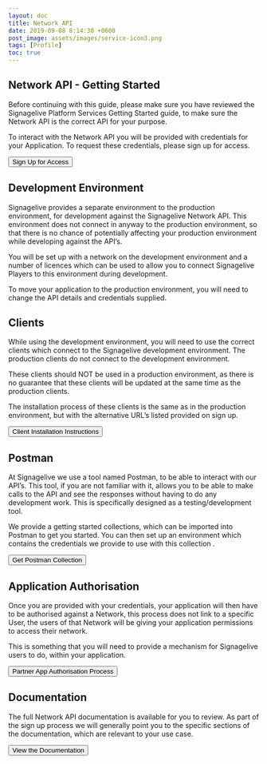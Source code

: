 ```yaml
---
layout: doc
title: Network API
date: 2019-09-08 8:14:30 +0600
post_image: assets/images/service-icon3.png
tags: [Profile]
toc: true
---
```

## Network API - Getting Started

Before continuing with this guide, please make sure you have reviewed the Signagelive Platform Services Getting Started guide, to make sure the Network API is the correct API for your purpose.

To interact with the Network API you will be provided with credentials for your Application. To request these credentials, please sign up for access.

<button name="button" class="btn-style2 btn small" onclick="https://build.signagelive.com/sign-up">Sign Up for Access</button>

## Development Environment

Signagelive provides a separate environment to the production environment, for development against the Signagelive Network API. This environment does not connect in anyway to the production environment, so that there is no chance of potentially affecting your production environment while developing against the API’s.

You will be set up with a network on the development environment and a number of licences which can be used to allow you to connect Signagelive Players to this environment during development.

To move your application to the production environment, you will need to change the API details and credentials supplied.

## Clients

While using the development environment, you will need to use the correct clients which connect to the Signagelive development environment. The production clients do not connect to the development environment.

These clients should NOT be used in a production environment, as there is no guarantee that these clients will be updated at the same time as the production clients.

The installation process of these clients is the same as in the production environment, but with the alternative URL’s listed provided on sign up.

<button name="button" class="btn-style2 btn small" onclick="https://support.signagelive.com/hc/en-us/articles/115000111391">Client Installation Instructions</button>

## Postman

At Signagelive we use a tool named Postman, to be able to interact with our API’s. This tool, if you are not familiar with it, allows you to be able to make calls to the API and see the responses without having to do any development work. This is specifically designed as a testing/development tool.

We provide a getting started collections, which can be imported into Postman to get you started. You can then set up an environment which contains the credentials we provide to use with this collection .

<button name="button" class="btn-style2 btn small" onclick="https://drive.google.com/open?id=0B9p59cTuDz5vNHN3Q0Exc3IyUm8">Get Postman Collection</button>

## Application Authorisation

Once you are provided with your credentials, your application will then have to be authorised against a Network, this process does not link to a specific User, the users of that Network will be giving your application permissions to access their network.

This is something that you will need to provide a mechanism for Signagelive users to do, within your application.

<button name="button" class="btn-style2 btn small" onclick="http://build.signagelive.com/api/partner-app-authorization/">Partner App Authorisation Process</button>

## Documentation

The full Network API documentation is available for you to review. As part of the sign up process we will generally point you to the specific sections of the documentation, which are relevant to your use case.

<button name="button" class="btn-style2 btn small" onclick="https://build.signagelive.com/api/network-api/">View the Documentation</button>
